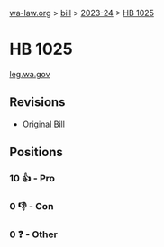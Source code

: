 [wa-law.org](/) > [bill](/bill/) > [2023-24](/bill/2023-24/) > [HB 1025](/bill/2023-24/hb/1025/)

# HB 1025
[leg.wa.gov](https://app.leg.wa.gov/billsummary?BillNumber=1025&Year=2023&Initiative=false)

## Revisions
* [Original Bill](1/)

## Positions
### 10 👍 - Pro

### 0 👎 - Con

### 0 ❓ - Other
